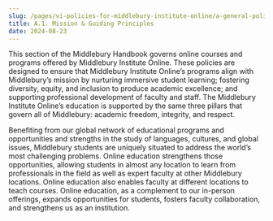 ```yaml
---
slug: /pages/vi-policies-for-middlebury-institute-online/a-general-policies/a-1-mission-guiding-principles
title: A.1. Mission & Guiding Principles
date: 2024-08-23
---
```


This section of the Middlebury Handbook governs online courses and programs offered by Middlebury Institute Online. These policies are designed to ensure that Middlebury Institute Online’s programs align with Middlebury’s mission by nurturing immersive student learning; fostering diversity, equity, and inclusion to produce academic excellence; and supporting professional development of faculty and staff. The Middlebury Institute Online’s education is supported by the same three pillars that govern all of Middlebury: academic freedom, integrity, and respect.

Benefiting from our global network of educational programs and opportunities and strengths in the study of languages, cultures, and global issues, Middlebury students are uniquely situated to address the world’s most challenging problems. Online education strengthens those opportunities, allowing students in almost any location to learn from professionals in the field as well as expert faculty at other Middlebury locations. Online education also enables faculty at different locations to teach courses. Online education, as a complement to our in-person offerings, expands opportunities for students, fosters faculty collaboration, and strengthens us as an institution.
